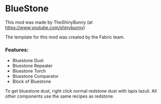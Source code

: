 # BlueStone

This mod was made by TheShinyBunny (at https://www.youtube.com/shinybunny)

The template for this mod was created by the Fabric team.

### Features:
- Bluestone Dust
- Bluestone Repeater
- Bluestone Torch
- Bluestone Comparator
- Block of Bluestone

To get bluestone dust, right click normal redstone dust with lapis lazuli. All other components use the same recipes as redstone.